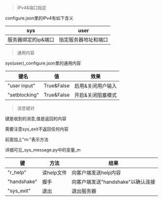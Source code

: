 >IPv4&端口指定

configure.json里的IPv4有如下含义

| sys         | user       |
|-------------|------------|
| 服务器绑定的ip&端口 | 指定服务器地址和端口 |

>通用内容

sys(user)_configure.json里的通用内容

| 键名            | 值          | 效果        |
|---------------|------------|-----------|
| "user input"  | True&False | 启用&关闭用户输入 |
| "setblocking" | True&False | 开启&关闭阻塞模式 |

>消息键对

键是收到的消息,值是返回的内容

需要注意sys_exit不返回任何内容

前面加上"m:"表示方法

详细可见_sys_message.py中的变量_m

| 键           | 方法      | 结果                     |
|-------------|---------|------------------------|
| "r_help"    | 读help文件 | 向客户端发送help内容           |
| "handshake" | 握手      | 向客户端发送"handshake"以确认连接 |
| "sys_exit"  | 退出      | 退出服务器                  |